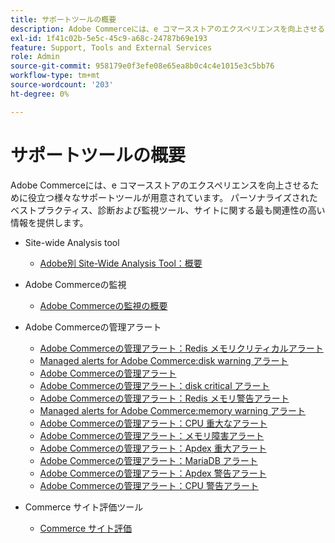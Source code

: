 ```yaml
---
title: サポートツールの概要
description: Adobe Commerceには、e コマースストアのエクスペリエンスを向上させるために役立つ様々なサポートツールが用意されています。 パーソナライズされたベストプラクティス、診断および監視ツール、サイトに関する最も関連性の高い情報を提供します。
exl-id: 1f41c02b-5e5c-45c9-a68c-24787b69e193
feature: Support, Tools and External Services
role: Admin
source-git-commit: 958179e0f3efe08e65ea8b0c4c4e1015e3c5bb76
workflow-type: tm+mt
source-wordcount: '203'
ht-degree: 0%

---
```


# サポートツールの概要

Adobe Commerceには、e コマースストアのエクスペリエンスを向上させるために役立つ様々なサポートツールが用意されています。 パーソナライズされたベストプラクティス、診断および監視ツール、サイトに関する最も関連性の高い情報を提供します。

* Site-wide Analysis tool

   * [Adobe別 Site-Wide Analysis Tool：概要](/help/support-tools/site-wide-analysis-tool/swat-tool-overview.md)

* Adobe Commerceの監視

   * [Adobe Commerceの監視の概要](/help/support-tools/observation-for-adobe-commerce/observation-adobe-commerce-overview.md)

* Adobe Commerceの管理アラート
   * [Adobe Commerceの管理アラート：Redis メモリクリティカルアラート](/help/support-tools/managed-alerts-for-adobe-commerce/managed-alerts-on-magento-commerce-redis-memory-critical-alert.md)
   * [Managed alerts for Adobe Commerce:disk warning アラート](/help/support-tools/managed-alerts-for-adobe-commerce/managed-alerts-for-magento-commerce-disk-warning-alert.md)
   * [Adobe Commerceの管理アラート](/help/support-tools/managed-alerts-for-adobe-commerce/managed-alerts-for-magento-commerce.md)
   * [Adobe Commerceの管理アラート：disk critical アラート](/help/support-tools/managed-alerts-for-adobe-commerce/managed-alerts-for-magento-commerce-disk-critical-alert.md)
   * [Adobe Commerceの管理アラート：Redis メモリ警告アラート](/help/support-tools/managed-alerts-for-adobe-commerce/managed-alerts-on-magento-commerce-redis-memory-warning-alert.md)
   * [Managed alerts for Adobe Commerce:memory warning アラート](/help/support-tools/managed-alerts-for-adobe-commerce/managed-alerts-for-magento-commerce-memory-warning-alert.md)
   * [Adobe Commerceの管理アラート：CPU 重大なアラート](/help/support-tools/managed-alerts-for-adobe-commerce/managed-alerts-on-magento-commerce-cpu-critical-alert.md)
   * [Adobe Commerceの管理アラート：メモリ障害アラート](/help/support-tools/managed-alerts-for-adobe-commerce/managed-alerts-on-magento-commerce-memory-critical-alert.md)
   * [Adobe Commerceの管理アラート：Apdex 重大アラート](/help/support-tools/managed-alerts-for-adobe-commerce/managed-alerts-for-magento-commerce-apdex-critical-alert.md)
   * [Adobe Commerceの管理アラート：MariaDB アラート](/help/support-tools/managed-alerts-for-adobe-commerce/managed-alerts-on-magento-commerce-mariadb-alerts.md)
   * [Adobe Commerceの管理アラート：Apdex 警告アラート](/help/support-tools/managed-alerts-for-adobe-commerce/managed-alerts-for-magento-commerce-apdex-warning-alert.md)
   * [Adobe Commerceの管理アラート：CPU 警告アラート](/help/support-tools/managed-alerts-for-adobe-commerce/managed-alerts-for-magento-commerce-cpu-warning-alert.md)
* Commerce サイト評価ツール
   * [Commerce サイト評価 ](https://experienceleague.adobe.com/tools/commerce-site-assessment/index.html)

